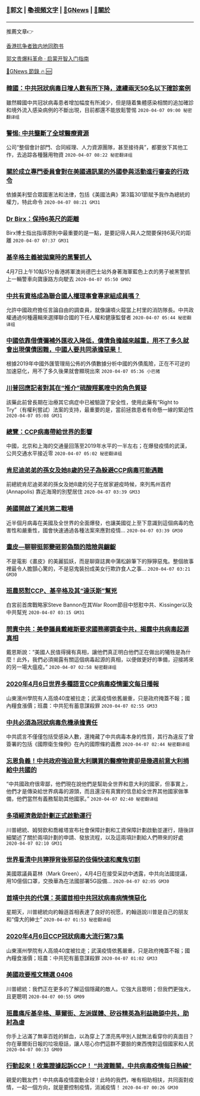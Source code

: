 ###  [:eagle:郭文](https://github.com/ourhimalayas/txt) | [:books:視頻文字](https://github.com/ourhimalayas/txt/blob/master/content/README.md) | [:newspaper:GNews](https://github.com/ourhimalayas/txt/blob/master/content/gnews/README.md) | [:pray:關於](https://github.com/ourhimalayas/home/tree/master/about)
---

推薦文章:point_right:

[香港抗争者致内地同胞书](https://github.com/ourhimalayas/news/blob/master/2019/08/a_letter_from_the_hong_kong_people.md)

[郭文贵爆料革命 · 启蒙开智入门指南](https://github.com/ourhimalayas/txt/issues/1)

[:newspaper:GNews 節錄 :fire: :new:](https://github.com/ourhimalayas/txt/blob/master/content/gnews/README.md) 



### [韓國：中共冠狀病毒日增人數有所下降，連續兩天50名以下確診案例](/content/gnews/1/README.md)

雖然韓國中共冠狀病毒患者增加幅度有所減少，但是隨着集體感染相關的追加確診和境外流入感染病例的不斷出現，目前都還不能放鬆警惕  `2020-04-07 09:00 秘密翻译组`

### [警惕: 中共壟斷了全球醫療資源](/content/gnews/2/README.md)

公司“整個會計部門、合同經理、人力資源團隊，甚至接待員”，都要放下其他工作，去追踪各種醫用物資  `2020-04-07 08:22 秘密翻译组`

### [關於成立專門委員會對在美國通訊業的外國參與活動進行審查的行政令](/content/gnews/3/README.md)

依據美利堅合眾國憲法和法律，包括《美國法典》第3篇301節賦予我作為總統的權力，特此命令  `2020-04-07 08:21 GM31`

### [Dr Birx：保持6英尺的距離](/content/gnews/4/README.md)

Birx博士指出指導原則中最重要的是一點，是要記得人與人之間要保持6英尺的距離  `2020-04-07 07:37 GM31`

### [基辛格主義被拋棄時的黑警抓人](/content/gnews/5/README.md)

4月7日上午10點51分香港將軍澳尚德巴士站外身著海軍藍色上衣的男子被黑警抓上一輛警車向寶康路方向駛去  `2020-04-07 05:50 GM02`

### [中共有資格成為聯合國人權理事會專家組成員嗎？](/content/gnews/6/README.md)

允許中國政府擔任言論自由的調查員，就像讓噴火龍當上村里的消防隊長。中共政權通過何種邏輯來選擇聯合國的下任人權和健康監督者  `2020-04-07 05:44 秘密翻译组`

### [中國依靠借債彌補外匯收入降低，償債負擔越來越重，用不了多久就會出現償債困難，中國人要共同承擔惡果！](/content/gnews/7/README.md)

根據2019年中國外匯管理局公佈的外債數據分析中國的外債風險，正在不可逆的加速惡化，用不了多久後果就會顯現出來  `2020-04-07 05:36 小巴猪`

### [川普回應記者對其在“推介”硫酸羥氯喹中的角色質疑](/content/gnews/8/README.md)

該藥此前曾長期在治療其它病症中已被驗證了安全性，使用此藥有“Right to Try”（有權利嘗試）法案的支持，最重要的是，當前拯救患者有命懸一線的緊迫性  `2020-04-07 05:08 GM31`

### [總覽：CCP病毒帶給世界的影響](/content/gnews/9/README.md)

中國，北京和上海的交通量回落至2019年水平的一半左右；在爆發疫情的武漢，公共交通水平接近零  `2020-04-07 05:02 秘密翻译组`

### [肯尼迪弟弟的孫女及她8歲的兒子為躲避CCP病毒可能遇難](/content/gnews/10/README.md)

前總統肯尼迪弟弟的孫女及她8歲的兒子在居家避疫時候，來列馬州首府(Annapolis) 靠近海灣的別墅居住  `2020-04-07 03:39 GM33`

### [美國開啟了滅共第二戰場](/content/gnews/11/README.md)

近半個月病毒在美國及全世界的全面爆發，也讓美國從上至下意識到這個病毒的危害性和嚴重性，國會快速通過各種法案來應對疫情...  `2020-04-07 03:39 GM30`

### [畫皮—聊聊挺郭變砸郭偽類的陰險與齷齪](/content/gnews/12/README.md)

不是電影《畫皮》的美麗狐妖，而是聊齋誌異中蒲松齡筆下的猙獰惡鬼。整個故事裡最令人膽顫心驚的，不是惡鬼裝扮成美女行欺詐食人之事...  `2020-04-07 03:21 GM30`

### [班農怒懟CCP、基辛格及其“達沃斯”幫兇](/content/gnews/13/README.md)

白宮前首席戰略家Steve Bannon在其War Room節目中怒懟中共、Kissinger以及中共幫兇  `2020-04-07 03:15 GM31`

### [問責中共：美參議員戴維斯要求國務卿調查中共，揭露中共病毒起源真相](/content/gnews/14/README.md)

戴恩斯說：“美國人民值得擁有真相，讓他們真正明白他們正在做出的犧牲是為什麼！此外，我們必須揭露有關這個病毒起源的真相，以便做更好的準備，迎接將來的另一場大瘟疫。”  `2020-04-07 02:58 秘密翻译组`

### [2020年4月6日世界多種語言CCP病毒疫情圖文每日播報](/content/gnews/15/README.md)

山東濱州學院有人高燒40度被拉走；武漢疫情依舊嚴重，只是政府掩蓋不報；國內糧食漲價；班農：中共犯有蓄意謀殺罪  `2020-04-07 02:55 GM33`

### [中共必須為冠狀病毒危機承擔責任](/content/gnews/16/README.md)

中共謊言不僅僅包括受感染人數，還掩藏了中共病毒本身的性質，其行為違反了曾簽署的包括《國際衛生條例》在內的國際條約義務  `2020-04-07 02:44 秘密翻译组`

### [忘恩負義！中共政府強迫意大利購買的醫療物資卻是幾週前意大利捐給中共國的](/content/gnews/17/README.md)

“中共國政府很卑鄙，他們現在說他們是幫助全世界和意大利的國家，但事實上，他們才是傳染給世界病毒的源頭，而且還沒有真實的信息給全世界其他國家做準備，他們當然有義務幫助其他國家。”  `2020-04-07 02:40 秘密翻译组`

### [多項經濟救助計劃正式啟動運行](/content/gnews/18/README.md)

川普總統、姆努欽和喬維塔宣布社會保障計劃和工資保障計劃啟動並運行，隨後詳細闡述了關於兩項計劃的申請、發放流程，以及這兩項計劃給人們帶來的好處  `2020-04-07 02:10 GM31`

### [世界看清中共獰猙背後邪惡的伎倆快速和魔鬼切割](/content/gnews/19/README.md)

美國眾議員葛林（Mark Green），4月4日在接受采訪中透露，中共向法國提議，用10億個口罩，交換華為在法國部署5G設備...  `2020-04-07 02:05 GM30`

### [首靖中共的代價：英國首相中共冠狀病毒病情情惡化](/content/gnews/20/README.md)

星期天，川普總統向約翰遜首相表達了良好的祝愿，約翰遜說川普是自己的朋友和“偉大的紳士”  `2020-04-07 01:53 秘密翻译组`

### [2020年4月6日CCP冠狀病毒大流行第73集](/content/gnews/21/README.md)

山東濱州學院有人高燒40度被拉走；武漢疫情依舊嚴重，只是政府掩蓋不報；國內糧食漲價；班農：中共犯有蓄意謀殺罪  `2020-04-07 01:02 GM33`

### [美國政要推文精選 0406](/content/gnews/22/README.md)

川普總統：我們正在更多的了解這個隱藏的敵人。它強大且聰明；但我們更強大，且更聰明  `2020-04-07 00:55 GM09`

### [班農痛斥基辛格、華爾街、左派媒體、矽谷精英為利益跪舔中共，助紂為虐](/content/gnews/23/README.md)

你手上沾滿了無辜百姓的鮮血，以為穿上了漂亮馬甲別人就無法看穿你的真面目？你在華爾街日報的垃圾廢話，讓人噁心你們這群不要臉的東西愧對這個國家和人民  `2020-04-07 00:33 GM09`

### [行動起來！收集證據起訴CCP！ “共渡難關，中共病毒疫情每日熱線”](/content/gnews/24/README.md)

親愛的戰友們！中共病毒疫情震動全球！此時的我們，唯有相助相扶，共同面對疫情，一起一個方向，就是要控制疫情，消滅疫情！  `2020-04-07 00:26 GM30`

